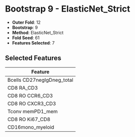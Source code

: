 # Bootstrap 9 - ElasticNet_Strict

- **Outer Fold**: 12
- **Bootstrap**: 9
- **Method**: ElasticNet_Strict
- **Fold Seed**: 61
- **Features Selected**: 7

## Selected Features

| Feature |
|---------|
| Bcells CD27negIgDneg_total |
| CD8 RA_CD3 |
| CD8 RO CCR6_CD3 |
| CD8 RO CXCR3_CD3 |
| Tconv memPD1_mem |
| CD8 RO Ki67_CD8 |
| CD16mono_myeloid |
